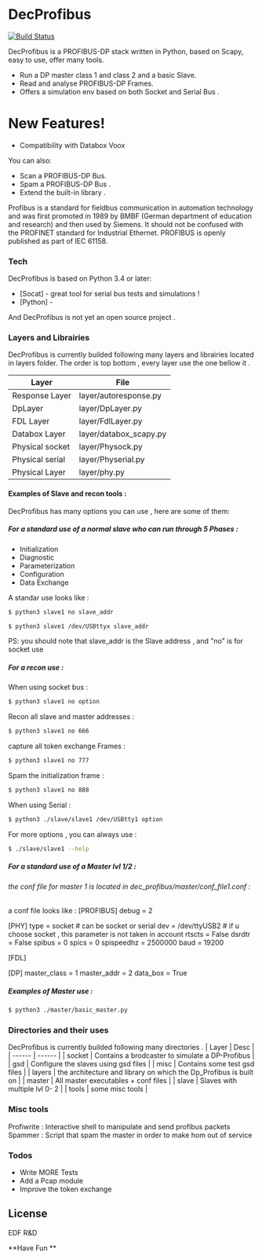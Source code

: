# DecProfibus


[![Build Status](https://travis-ci.org/joemccann/dillinger.svg?branch=master)]()

DecProfibus is a  PROFIBUS-DP stack written in Python, based on Scapy, easy to use, offer many tools.

  - Run a DP master class 1 and class 2 and a basic Slave.
  - Read and analyse PROFIBUS-DP Frames.
  - Offers a simulation env based on both Socket and Serial Bus .

# New Features!

  - Compatibility with Databox Voox


You can also:
  - Scan a PROFIBUS-DP Bus.
  - Spam a PROFIBUS-DP Bus .
  - Extend the built-in library .

Profibus is a standard for fieldbus communication in automation technology and was first promoted in 1989 by BMBF (German department of education and research) and then used by Siemens. It should not be confused with the PROFINET standard for Industrial Ethernet. PROFIBUS is openly published as part of IEC 61158.

### Tech

DecProfibus is based on Python 3.4 or later:

* [Socat] - great tool for serial bus tests and simulations !
* [Python] - 

And DecProfibus is not yet an open source project .

### Layers and Librairies

DecProfibus is currently builded following many layers and librairies located in layers folder. The order is top bottom , every layer use the one bellow it .

| Layer | File |
| ------ | ------ |
| Response Layer | layer/autoresponse.py |
| DpLayer | layer/DpLayer.py |
| FDL Layer | layer/FdlLayer.py|
| Databox Layer | layer/databox_scapy.py|
| Physical socket | layer/Physock.py |
| Physical serial | layer/Physerial.py |
| Physical Layer | layer/phy.py |


#### Examples of Slave and recon tools :

DecProfibus has many options you can use , here are some of them:

##### For a standard use of a normal slave who can run through 5 Phases :

* Initialization
* Diagnostic
* Parameterization 
* Configuration
* Data Exchange 

A standar use looks like :
```sh
$ python3 slave1 no slave_addr 
```
```sh
$ python3 slave1 /dev/USBttyx slave_addr
```
PS: you should note that slave_addr is the Slave address , and "no" is for socket use
##### For a recon use :
When using socket bus :
```sh
$ python3 slave1 no option
```
Recon all slave and master addresses :
```sh
$ python3 slave1 no 666
```
capture all token exchange Frames :
```sh
$ python3 slave1 no 777
```
Spam the initialization frame  :
```sh
$ python3 slave1 no 888
```
When using Serial  :
```sh
$ python3 ./slave/slave1 /dev/USBtty1 option
```

For more options , you can always use :
```sh
$ ./slave/slave1 --help
```

##### For a standard use of a Master lvl 1/2  :
###### the conf file for master 1 is located in dec_profibus/master/conf_file1.conf :
a conf file looks like :
[PROFIBUS]
debug = 2

[PHY]
type = socket            # can be socket or serial 
dev = /dev/ttyUSB2      # if u choose socket , this parameter is not taken in account 
rtscts = False
dsrdtr = False
spibus = 0
spics = 0
spispeedhz = 2500000
baud = 19200

[FDL]

[DP]
master_class = 1
master_addr = 2
data_box = True

##### Examples of Master use :

```sh
$ python3 ./master/basic_master.py 
```
### Directories and their uses

DecProfibus is currently builded following many directories .
| Layer | Desc |
| ------ | ------ |
| socket | Contains a brodcaster to simulate a DP-Profibus  |
| gsd | Configure the slaves using gsd files |
| misc | Contains some test gsd files |
| layers | the architecture and library on which the Dp_Profibus is built on |
| master | All master executables + conf files |
| slave | Slaves with multiple lvl 0- 2 |
| tools | some misc tools |

### Misc tools 
Profiwrite : Interactive shell to manipulate and send profibus packets 
Spammer : Script that spam the master in order to make hom out of service
### Todos

 - Write MORE Tests 
 - Add a Pcap module
 - Improve the token exchange 

License
----

EDF R&D


**Have Fun **

[//]: # (These are reference links used in the body of this note and get stripped out when the markdown processor does its job. There is no need to format nicely because it shouldn't be seen. Thanks SO - http://stackoverflow.com/questions/4823468/store-comments-in-markdown-syntax)


   [dill]: <https://github.com/joemccann/dillinger>
   [git-repo-url]: <https://github.com/joemccann/dillinger.git>
 


